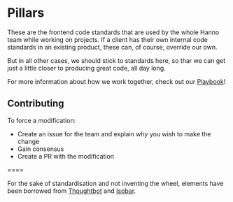 Pillars
=======

These are the frontend code standards that are used by the whole Hanno team while working on projects. If a client has their own internal code standards in an existing product, these can, of course, override our own.

But in all other cases, we should stick to standards here, so thar we can get just a little closer to producing great code, all day long.

For more information about how we work together, check out our [Playbook](http://playbook.hanno.co/)!


## Contributing

To force a modification:

* Create an issue for the team and explain why you wish to make the change
* Gain consensus
* Create a PR with the modification

====

For the sake of standardisation and not inventing the wheel, elements have been borrowed from [Thoughtbot](https://github.com/thoughtbot/guides) and [Isobar](http://isobar-idev.github.io/code-standards/). 
